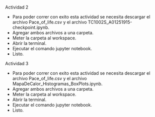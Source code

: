 Actividad 2
- Para poder correr con exito esta actividad se necesita descargar el archivo Pace_of_life.csv y el archivo TC1002S_A01251915-checkpoint.ipynb. 
- Agregar ambos archivos a una carpeta.
- Meter la carpeta al workspace.
- Abrir la terminal.
- Ejecutar el comando jupyter notebook.
- Listo.

Actividad 3
- Para poder correr con exito esta actividad se necesita descargar el archivo Pace_of_life.csv y el archivo MapaDeCalor_Histogramas_BoxPlots.ipynb. 
- Agregar ambos archivos a una carpeta.
- Meter la carpeta al workspace.
- Abrir la terminal.
- Ejecutar el comando jupyter notebook.
- Listo.
